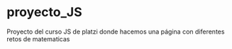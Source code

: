 # proyecto_JS
Proyecto del curso JS de platzi donde hacemos una página con diferentes retos de matematicas
